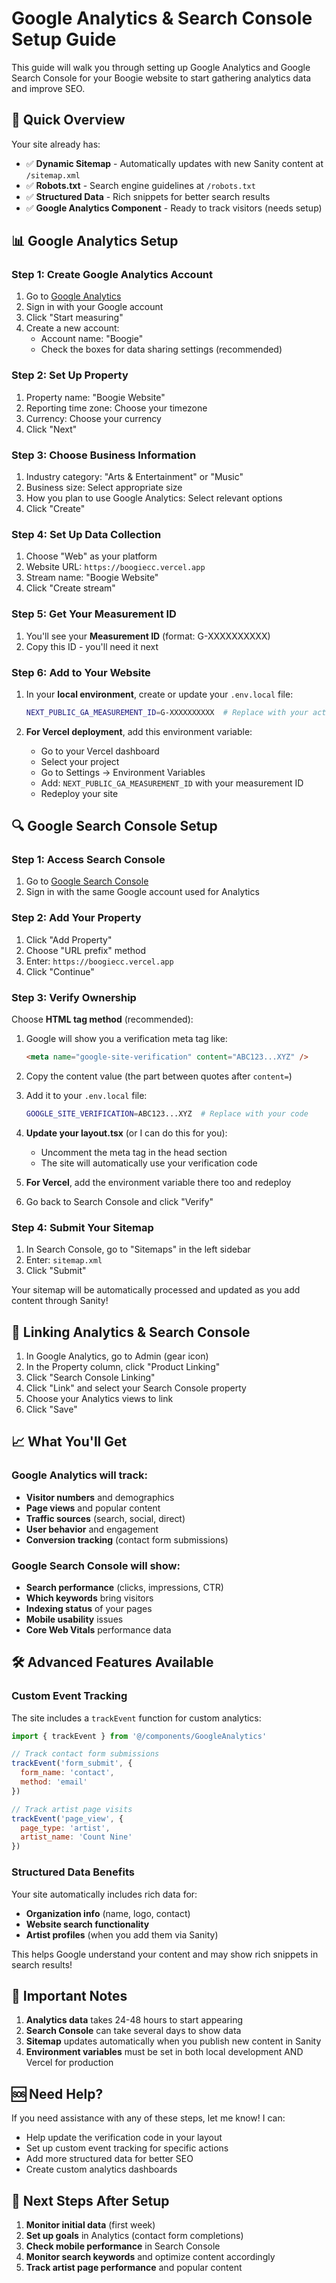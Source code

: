 # Google Analytics & Search Console Setup Guide

This guide will walk you through setting up Google Analytics and Google Search Console for your Boogie website to start gathering analytics data and improve SEO.

## 🚀 Quick Overview

Your site already has:
- ✅ **Dynamic Sitemap** - Automatically updates with new Sanity content at `/sitemap.xml`
- ✅ **Robots.txt** - Search engine guidelines at `/robots.txt`
- ✅ **Structured Data** - Rich snippets for better search results
- ✅ **Google Analytics Component** - Ready to track visitors (needs setup)

## 📊 Google Analytics Setup

### Step 1: Create Google Analytics Account

1. Go to [Google Analytics](https://analytics.google.com/)
2. Sign in with your Google account
3. Click "Start measuring"
4. Create a new account:
   - Account name: "Boogie"
   - Check the boxes for data sharing settings (recommended)

### Step 2: Set Up Property

1. Property name: "Boogie Website"
2. Reporting time zone: Choose your timezone
3. Currency: Choose your currency
4. Click "Next"

### Step 3: Choose Business Information

1. Industry category: "Arts & Entertainment" or "Music"
2. Business size: Select appropriate size
3. How you plan to use Google Analytics: Select relevant options
4. Click "Create"

### Step 4: Set Up Data Collection

1. Choose "Web" as your platform
2. Website URL: `https://boogiecc.vercel.app`
3. Stream name: "Boogie Website"
4. Click "Create stream"

### Step 5: Get Your Measurement ID

1. You'll see your **Measurement ID** (format: G-XXXXXXXXXX)
2. Copy this ID - you'll need it next

### Step 6: Add to Your Website

1. In your **local environment**, create or update your `.env.local` file:
   ```bash
   NEXT_PUBLIC_GA_MEASUREMENT_ID=G-XXXXXXXXXX  # Replace with your actual ID
   ```

2. **For Vercel deployment**, add this environment variable:
   - Go to your Vercel dashboard
   - Select your project
   - Go to Settings → Environment Variables
   - Add: `NEXT_PUBLIC_GA_MEASUREMENT_ID` with your measurement ID
   - Redeploy your site

## 🔍 Google Search Console Setup

### Step 1: Access Search Console

1. Go to [Google Search Console](https://search.google.com/search-console/)
2. Sign in with the same Google account used for Analytics

### Step 2: Add Your Property

1. Click "Add Property"
2. Choose "URL prefix" method
3. Enter: `https://boogiecc.vercel.app`
4. Click "Continue"

### Step 3: Verify Ownership

Choose **HTML tag method** (recommended):

1. Google will show you a verification meta tag like:
   ```html
   <meta name="google-site-verification" content="ABC123...XYZ" />
   ```

2. Copy the content value (the part between quotes after `content=`)

3. Add it to your `.env.local` file:
   ```bash
   GOOGLE_SITE_VERIFICATION=ABC123...XYZ  # Replace with your code
   ```

4. **Update your layout.tsx** (or I can do this for you):
   - Uncomment the meta tag in the head section
   - The site will automatically use your verification code

5. **For Vercel**, add the environment variable there too and redeploy

6. Go back to Search Console and click "Verify"

### Step 4: Submit Your Sitemap

1. In Search Console, go to "Sitemaps" in the left sidebar
2. Enter: `sitemap.xml`
3. Click "Submit"

Your sitemap will be automatically processed and updated as you add content through Sanity!

## 🔗 Linking Analytics & Search Console

1. In Google Analytics, go to Admin (gear icon)
2. In the Property column, click "Product Linking"
3. Click "Search Console Linking"
4. Click "Link" and select your Search Console property
5. Choose your Analytics views to link
6. Click "Save"

## 📈 What You'll Get

### Google Analytics will track:
- **Visitor numbers** and demographics
- **Page views** and popular content
- **Traffic sources** (search, social, direct)
- **User behavior** and engagement
- **Conversion tracking** (contact form submissions)

### Google Search Console will show:
- **Search performance** (clicks, impressions, CTR)
- **Which keywords** bring visitors
- **Indexing status** of your pages
- **Mobile usability** issues
- **Core Web Vitals** performance data

## 🛠️ Advanced Features Available

### Custom Event Tracking
The site includes a `trackEvent` function for custom analytics:

```javascript
import { trackEvent } from '@/components/GoogleAnalytics'

// Track contact form submissions
trackEvent('form_submit', {
  form_name: 'contact',
  method: 'email'
})

// Track artist page visits
trackEvent('page_view', {
  page_type: 'artist',
  artist_name: 'Count Nine'
})
```

### Structured Data Benefits
Your site automatically includes rich data for:
- **Organization info** (name, logo, contact)
- **Website search functionality**
- **Artist profiles** (when you add them via Sanity)

This helps Google understand your content and may show rich snippets in search results!

## 🚨 Important Notes

1. **Analytics data** takes 24-48 hours to start appearing
2. **Search Console** can take several days to show data
3. **Sitemap** updates automatically when you publish new content in Sanity
4. **Environment variables** must be set in both local development AND Vercel for production

## 🆘 Need Help?

If you need assistance with any of these steps, let me know! I can:
- Help update the verification code in your layout
- Set up custom event tracking for specific actions
- Add more structured data for better SEO
- Create custom analytics dashboards

## 📱 Next Steps After Setup

1. **Monitor initial data** (first week)
2. **Set up goals** in Analytics (contact form completions)
3. **Check mobile performance** in Search Console
4. **Monitor search keywords** and optimize content accordingly
5. **Track artist page performance** and popular content
